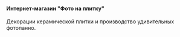 #### Интернет-магазин "Фото на плитку"
Декорации керамической плитки и производство удивительных фотопанно.
